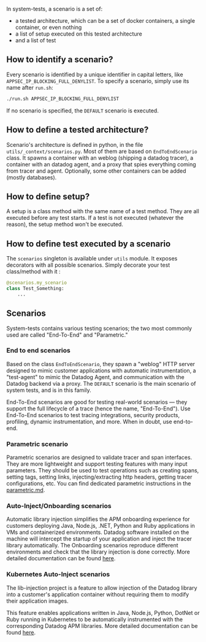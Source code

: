 In system-tests, a scenario is a set of:

* a tested architecture, which can be a set of docker containers, a single container, or even nothing
* a list of setup executed on this tested architecture
* and a list of test

## How to identify a scenario?

Every scenario is identified by a unique identifier in capital letters, like `APPSEC_IP_BLOCKING_FULL_DENYLIST`. To specify a scenario, simply use its name after `run.sh`:

```bash
./run.sh APPSEC_IP_BLOCKING_FULL_DENYLIST
```

If no scenario is specified, the `DEFAULT` scenario is executed.

## How to define a tested architecture?

Scenario's architecture is defined in python, in the file `utils/_context/scenarios.py`. Most of them are based on `EndToEndScenario` class. It spawns a container with an weblog (shipping a datadog tracer), a container with an datadog agent, and a proxy that spies everything coming from tracer and agent. Optionally, some other containers can be added (mostly databases).

## How to define setup?

A setup is a class method with the same name of a test method. They are all executed before any test starts. If a test is not executed (whatever the reason), the setup method won't be executed.

## How to define test executed by a scenario

The `scenarios` singleton is available under `utils` module. It exposes decorators with  all possible scenarios. Simply decorate your test class/method with it :

```python
@scenarios.my_scenario
class Test_Something:
    ...
```

## Scenarios

System-tests contains various testing scenarios; the two most commonly used are called "End-To-End" and "Parametric."

### End to end scenarios

Based on the class `EndToEndScenario`, they spawn a "weblog" HTTP server designed to mimic customer applications with automatic instrumentation, a "test-agent" to mimic the Datadog Agent, and communication with the Datadog backend via a proxy. The `DEFAULT` scenario is the main scenario of system tests, and is in this family.

End-To-End scenarios are good for testing real-world scenarios — they support the full lifecycle of a trace (hence the name, "End-To-End"). Use End-To-End scenarios to test tracing integrations, security products, profiling, dynamic instrumentation, and more. When in doubt, use end-to-end.

### Parametric scenario

Parametric scenarios are designed to validate tracer and span interfaces. They are more lightweight and support testing features with many input parameters. They should be used to test operations such as creating spans, setting tags, setting links, injecting/extracting http headers, getting tracer configurations, etc. You can find dedicated parametric instructions in the [parametric.md](https://github.com/DataDog/system-tests/blob/main/docs/scenarios/parametric.md).

### Auto-Inject/Onboarding scenarios

Automatic library injection simplifies the APM onboarding experience for customers deploying Java, Node.js, .NET, Python and Ruby applications in VMs and containerized environments. Datadog software installed on the machine will intercept the startup of your application and inject the tracer library automatically. The Onboarding scenarios reproduce different environments and check that the library injection is done correctly. More detailed documentation can be found [here](https://github.com/DataDog/system-tests/blob/main/docs/scenarios/onboarding.md).

### Kubernetes Auto-Inject scenarios

The lib-injection project is a feature to allow injection of the Datadog library into a customer's application container without requiring them to modify their application images.

This feature enables applications written in Java, Node.js, Python, DotNet or Ruby running in Kubernetes to be automatically instrumented with the corresponding Datadog APM libraries. More detailed documentation can be found [here](https://github.com/DataDog/system-tests/blob/main/docs/scenarios/k8s_lib_injection.md).
